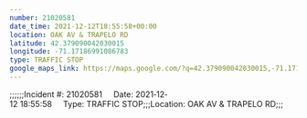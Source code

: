 ```yaml
---
number: 21020581
date_time: 2021-12-12T18:55:58+00:00
location: OAK AV & TRAPELO RD
latitude: 42.379090042030015
longitude: -71.17186991086783
type: TRAFFIC STOP
google_maps_link: https://maps.google.com/?q=42.379090042030015,-71.17186991086783
---
```


;;;;;;Incident #: 21020581     Date: 2021‐12‐12 18:55:58     Type: TRAFFIC STOP;;;Location: OAK AV & TRAPELO RD;;;
